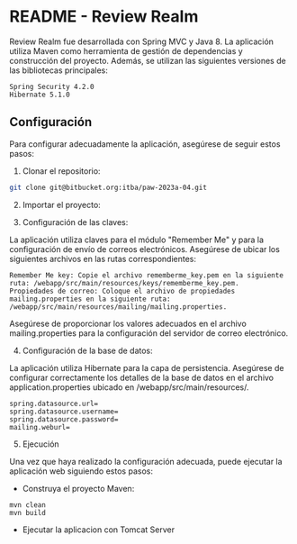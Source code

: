 # README - Review Realm

Review Realm fue desarrollada con Spring MVC y Java 8. La aplicación utiliza Maven como herramienta de gestión de dependencias y construcción del proyecto. Además, se utilizan las siguientes versiones de las bibliotecas principales:

    Spring Security 4.2.0
    Hibernate 5.1.0

## Configuración

Para configurar adecuadamente la aplicación, asegúrese de seguir estos pasos:
1. Clonar el repositorio:
```bash
git clone git@bitbucket.org:itba/paw-2023a-04.git
```
2. Importar el proyecto:

3. Configuración de las claves:

La aplicación utiliza claves para el módulo "Remember Me" y para la configuración de envío de correos electrónicos. Asegúrese de ubicar los siguientes archivos en las rutas correspondientes:

    Remember Me key: Copie el archivo rememberme_key.pem en la siguiente ruta: /webapp/src/main/resources/keys/rememberme_key.pem.
    Propiedades de correo: Coloque el archivo de propiedades mailing.properties en la siguiente ruta: /webapp/src/main/resources/mailing/mailing.properties.

Asegúrese de proporcionar los valores adecuados en el archivo mailing.properties para la configuración del servidor de correo electrónico.

4. Configuración de la base de datos:

La aplicación utiliza Hibernate para la capa de persistencia. Asegúrese de configurar correctamente los detalles de la base de datos en el archivo application.properties ubicado en /webapp/src/main/resources/.

```
spring.datasource.url=
spring.datasource.username=
spring.datasource.password=
mailing.weburl=
```
5. Ejecución

Una vez que haya realizado la configuración adecuada, puede ejecutar la aplicación web siguiendo estos pasos:

* Construya el proyecto Maven:

```
mvn clean
mvn build
```

* Ejecutar la aplicacion con Tomcat Server